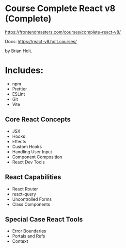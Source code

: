 # Course Complete React v8 (Complete)


https://frontendmasters.com/courses/complete-react-v8/

Docs: https://react-v8.holt.courses/

by Brian Holt.


# Includes:

- npm
- Prettier
- ESLint
- Git
- Vite


## Core React Concepts
- JSX
- Hooks
- Effects
- Custom Hooks
- Handling User Input
- Component Composition
- React Dev Tools


## React Capabilities
- React Router
- react-query
- Uncontrolled Forms
- Class Components


## Special Case React Tools
- Error Boundaries
- Portals and Refs
- Context
